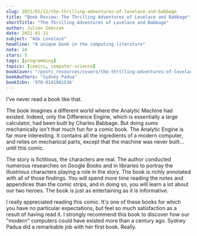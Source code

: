 ```yaml
---
slug: 2021/01/11/the-thrilling-adventures-of-lovelace-and-babbage
title: "Book Review: The Thrilling Adventures of Lovelace and Babbage"
shortTitle: "The Thrilling Adventures of Lovelace and Babbage"
author: Julien Sobczak
date: 2021-01-11
subject: "Ada Lovelace"
headline: "A unique book in the computing literature"
note: 18
stars: 5
tags: [programming]
topics: [comics, computer-science]
bookCover: "/posts_resources/covers/the-thrilling-adventures-of-lovelace-and-babbage.jpg"
bookAuthors: "Sydney Padua"
bookIsbn: '978-0141981536'
---
```



I've never read a book like that.

The book imagines a different world where the Analytic Machine had existed. Indeed, only the Difference Engine, which is essentially a large calculator, had been built by Charles Babbage. But doing sums mechanically isn't that much fun for a comic book. The Analytic Engine is far more interesting. It contains all the ingredients of a modern computer, and relies on mechanical parts, except that the machine was never built... until this comic.

The story is fictitious, the characters are real. The author conducted numerous researches on Google Books and in libraries to portray the illustrious characters playing a role in the story. The book is richly annotated with all of those findings. You will spend more time reading the notes and appendices than the comic strips, and in doing so, you will learn a lot about our two heroes. The book is just as entertaining as it is informative.

I really appreciated reading this comic. It's one of these books for which you have no particular expectations, but feel so much satisfaction as a result of having read it. I strongly recommend this book to discover how our "modern" computers could have existed more than a century ago. Sydney Padua did a remarkable job with her first book. Really.

